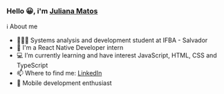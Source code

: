 ### Hello 😀, i'm <a href='https://jumatosk.github.io/'> Juliana Matos</a>

ℹ About me
  - 👩🏻‍💻 Systems analysis and development student at IFBA - Salvador
  - 🔭 I'm a React Native Developer intern
  - 💻 I’m currently learning and have interest JavaScript, HTML, CSS and TypeScript
  - 📫 Where to find me: <a href='https://www.linkedin.com/in/jumatosk/'>LinkedIn</a>
  - 📱  Mobile development enthusiast
